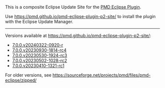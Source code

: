 This is a composite Eclipse Update Site for the [PMD Eclipse Plugin](https://github.com/pmd/pmd-eclipse-plugin/).

Use <https://pmd.github.io/pmd-eclipse-plugin-p2-site/> to install the plugin with the Eclipse Update Manager.

----

Versions available at <https://pmd.github.io/pmd-eclipse-plugin-p2-site/>:

  * [7.0.0.v20240322-0920-r](7.0.0.v20240322-0920-r/)
  * [7.0.0.v20230930-1814-rc4](7.0.0.v20230930-1814-rc4/)
  * [7.0.0.v20230530-1924-rc3](7.0.0.v20230530-1924-rc3/)
  * [7.0.0.v20230502-1028-rc2](7.0.0.v20230502-1028-rc2/)
  * [7.0.0.v20230410-1321-rc1](7.0.0.v20230410-1321-rc1/)


For older versions, see <https://sourceforge.net/projects/pmd/files/pmd-eclipse/zipped/>


